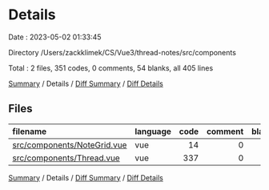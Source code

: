 # Details

Date : 2023-05-02 01:33:45

Directory /Users/zackklimek/CS/Vue3/thread-notes/src/components

Total : 2 files,  351 codes, 0 comments, 54 blanks, all 405 lines

[Summary](results.md) / Details / [Diff Summary](diff.md) / [Diff Details](diff-details.md)

## Files
| filename | language | code | comment | blank | total |
| :--- | :--- | ---: | ---: | ---: | ---: |
| [src/components/NoteGrid.vue](/src/components/NoteGrid.vue) | vue | 14 | 0 | 6 | 20 |
| [src/components/Thread.vue](/src/components/Thread.vue) | vue | 337 | 0 | 48 | 385 |

[Summary](results.md) / Details / [Diff Summary](diff.md) / [Diff Details](diff-details.md)
